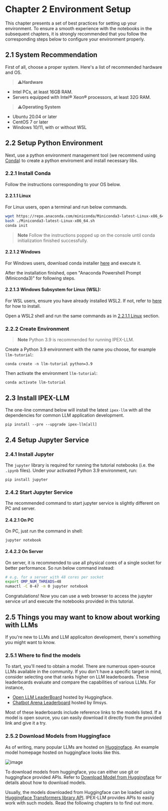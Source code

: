 # Chapter 2 Environment Setup

This chapter presents a set of best practices for setting up your environment. To ensure a smooth experience with the notebooks in the subsequent chapters, it is strongly recommended that you follow the corresponding steps below to configure your environment properly.  

## 2.1 System Recommendation
First of all, choose a proper system. Here's a list of recommended hardware and OS.
>⚠️**Hardware**

- Intel PCs, at least 16GB RAM.
- Servers equipped with Intel® Xeon® processors, at least 32G RAM.

>⚠️**Operating System**

- Ubuntu 20.04 or later
- CentOS 7 or later
- Windows 10/11, with or without WSL

## 2.2 Setup Python Environment

Next, use a python environment management tool (we recommend using [Conda](https://docs.conda.io/projects/conda/en/stable/)) to create a python enviroment and install necessary libs.  


### 2.2.1 Install Conda
Follow the instructions corresponding to your OS below.

#### 2.2.1.1 Linux

For Linux users, open a terminal and run below commands.

```bash
wget https://repo.anaconda.com/miniconda/Miniconda3-latest-Linux-x86_64.sh
bash ./Miniconda3-latest-Linux-x86_64.sh
conda init
```
>**Note**
> Follow the instructions popped up on the console until conda initialization finished successfully.


#### 2.2.1.2 Windows

For Windows users, download conda installer [here](https://docs.conda.io/en/latest/miniconda.html#latest-miniconda-installer-links) and execute it.

After the installation finished, open "Anaconda Powershell Prompt (Miniconda3)" for following steps.

#### 2.2.1.3 Windows Subsystem for Linux (WSL):

For WSL users, ensure you have already installed WSL2. If not, refer to [here](https://bigdl.readthedocs.io/en/latest/doc/UserGuide/win.html#install-wsl2l) for how to install.

Open a WSL2 shell and run the same commands as in [2.2.1.1 Linux](#2211-linux) section.



### 2.2.2 Create Environment
> **Note**
> Python 3.9 is recommended for running IPEX-LLM.

Create a Python 3.9 environment with the name you choose, for example `llm-tutorial`:
```
conda create -n llm-tutorial python=3.9
```
Then activate the environment `llm-tutorial`:
```
conda activate llm-tutorial
```

## 2.3 Install IPEX-LLM

The one-line command below will install the latest `ipex-llm` with all the dependencies for common LLM application development.
```
pip install --pre --upgrade ipex-llm[all]
```

## 2.4 Setup Jupyter Service

### 2.4.1 Install Jupyter
The `jupyter` library is required for running the tutorial notebooks (i.e. the `.ipynb` files). Under your activated Python 3.9 environment, run:
```
pip install jupyter
```

### 2.4.2 Start Jupyter Service
The recommended command to start jupyter service is slightly different on PC and server. 

#### 2.4.2.1 On PC
On PC, just run the command in shell:
```
jupyter notebook
```

#### 2.4.2.2 On Server
On server, it is recommended to use all physical cores of a single socket for better performance. So run below command instead:
```bash
# e.g. for a server with 48 cores per socket
export OMP_NUM_THREADS=48
numactl -C 0-47 -m 0 jupyter notebook
```

Congratulations! Now you can use a web browser to access the jupyter service url and execute the notebooks provided in this tutorial. 


## 2.5 Things you may want to know about working with LLMs
If you're new to LLMs and LLM applicaiton development, there's something you might want to know. 

### 2.5.1 Where to find the models
To start, you'll need to obtain a model. There are numerous open-source LLMs available in the community. If you don't have a specific target in mind, consider selecting one that ranks higher on LLM leaderboards. These leaderboards evaluate and compare the capabilities of various LLMs. For instance,

- [Open LLM LeaderBoard](https://huggingface.co/spaces/HuggingFaceH4/open_llm_leaderboard) hosted by Huggingface. 
- [Chatbot Arena Leaderboard](https://huggingface.co/spaces/lmsys/chatbot-arena-leaderboard) hosted by llmsys.

Most of these leaderboards include reference links to the models listed. If a model is open source, you can easily download it directly from the provided link and give it a try.

### 2.5.2 Download Models from Huggingface
As of writing, many popular LLMs are hosted on [Huggingface](https://huggingface.co/). 
An example model homepage hosted on huggingface looks like this.

![image](https://github.com/shane-huang/bigdl-llm-tutorial/assets/1995599/a04df95f-5590-4bf1-968c-32cf494ece92)


To download models from huggingface, you can either use git or huggingface provided APIs. Refer to [Download Model from Huggingface](https://huggingface.co/docs/hub/models-downloading) for details about how to download models. 

Usually, the models downloaded from Huggingface can be loaded using [Huggingface Transformers library API](https://huggingface.co/docs/transformers/index). IPEX-LLM provides APIs to easily work with such models. Read the following chapters to to find out more. 
 


